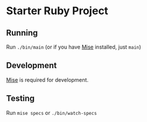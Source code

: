 # Starter Ruby Project

## Running

Run `./bin/main` (or if you have [Mise](https://mise.jdx.dev/) installed, just `main`)

## Development

[Mise](https://mise.jdx.dev/) is required for development.

## Testing

Run `mise specs` or `./bin/watch-specs`

